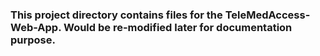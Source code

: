 ### This project directory contains files for the TeleMedAccess-Web-App. Would be re-modified later for documentation purpose.